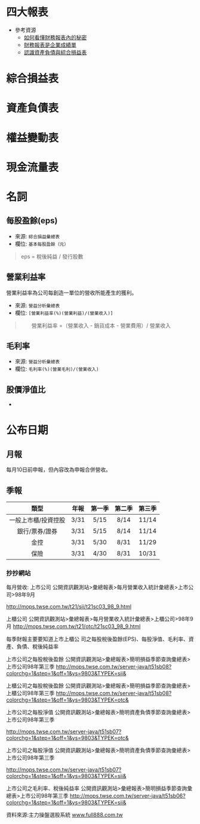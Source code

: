 四大報表
===
- 參考資源
    - [如何看懂財務報表內的秘密](http://libsvr.sfi.org.tw/download/knowledge/102%E6%8A%95%E8%B3%87%E6%9C%AA%E4%BE%86/1020501(%E8%87%BA%E5%8C%97%E4%BF%A1%E7%BE%A9%E7%A4%BE%E5%A4%A7)-%E6%A2%81%E4%BA%A6%E9%B4%BB%E5%89%AF%E7%B8%BD.pdf)
    - [財務報表是企業成績單](http://applearea.pixnet.net/blog/post/25710264-%E8%B2%A1%E5%8B%99%E5%A0%B1%E8%A1%A8%E7%9A%84%E7%A0%94%E8%AE%80%E6%96%B9%E6%B3%95%E6%95%99%E5%AD%B8)
    - [認識資產負債與綜合損益表](http://www.bestwise.com.tw/_trial_files/52WAS03203/ch02.pdf)

# 綜合損益表
# 資產負債表
# 權益變動表
# 現金流量表


# 名詞

## 每股盈餘(eps)
- 來源: `綜合損益彙總表`
- 欄位: `基本每股盈餘（元）`
> eps = 稅後純益 / 發行股數 

## 營業利益率

營業利益率為公司每創造一單位的營收所能產生的獲利。

- 來源: `營益分析彙總表`
- 欄位: `[營業利益率(%)(營業利益)/(營業收入)]`
>　　營業利益率 =（營業收入 - 銷貨成本 - 營業費用）/ 營業收入  

## 毛利率
- 來源: `營益分析彙總表`
- 欄位: `毛利率(%)(營業毛利)/(營業收入)`

## 股價淨值比
- 


# 公布日期

## 月報

每月10日前申報，但內容改為申報合併營收。
 
## 季報


|類型|年報|第一季 |第二季 | 第三季|
|:--:|:--:|:--:|:--:|:--:|
|一般上市櫃/投資控股 |3/31|5/15|8/14|11/14|
|銀行/票券/證券 |3/31|5/15|8/14|11/14|
|金控 |3/31|5/30|8/31|11/29|
|保險 |3/31|4/30|8/31|10/31|


### 抄抄網站

每月營收:
上市公司
公開資訊觀測站>彙總報表>每月營業收入統計彙總表>上市公司>98年9月

http://mops.twse.com.tw/t21/sii/t21sc03_98_9.html

上櫃公司
公開資訊觀測站>彙總報表>每月營業收入統計彙總表>上櫃公司>98年9月
http://mops.twse.com.tw/t21/otc/t21sc03_98_9.html

每季財報主要要知道上市上櫃公 司之每股稅後盈餘(EPS)、每股淨值、毛利率、資產、負債、稅後純益率

上市公司之每股稅後盈餘
公開資訊觀測站>彙總報表>簡明損益季節查詢彙總表>上市公司98年第三季
http://mops.twse.com.tw/server-java/t51sb08?colorchg=1&step=1&off=1&ys=9803&TYPEK=sii&

上櫃公司之每股稅後盈餘
公開資訊觀測站>彙總報表>簡明損益季節查詢彙總表>上櫃公司98年第三季
http://mops.twse.com.tw/server-java/t51sb08?colorchg=1&step=1&off=1&ys=9803&TYPEK=otc&

上市公司之每股淨值
公開資訊觀測站>彙總報表>簡明資產負債季節查詢彙總表>上市公司98年第三季

http://mops.twse.com.tw/server-java/t51sb07?colorchg=1&step=1&off=1&ys=9803&TYPEK=otc&

上市公司之每股淨值
公開資訊觀測站>彙總報表>簡明資產負債季節查詢彙總表>上市公司98年第三季

http://mops.twse.com.tw/server-java/t51sb07?colorchg=1&step=1&off=1&ys=9803&TYPEK=sii&

上市公司之毛利率、稅後純益率
公開資訊觀測站>彙總報表>簡明損益季節查詢彙總表>上市公司98年第三季
http://mops.twse.com.tw/server-java/t51sb06?colorchg=1&step=1&off=1&ys=9803&TYPEK=sii&

資料來源:主力操盤選股系統 www.full888.com.tw 